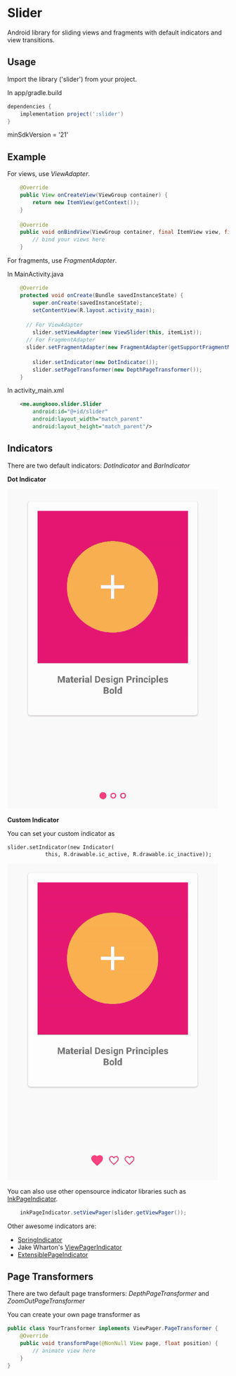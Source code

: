 # Slider
Android library for sliding views and fragments with default indicators and view transitions.

Usage
-----
Import the library ('slider') from your project.

In app/gradle.build

```groovy
dependencies {
    implementation project(':slider')
}
```

minSdkVersion = '21'

Example
-------

For views, use *ViewAdapter*.

```java
    @Override
    public View onCreateView(ViewGroup container) {
        return new ItemView(getContext());
    }

    @Override
    public void onBindView(ViewGroup container, final ItemView view, final Item item, int position)  {
        // bind your views here
    }
```

For fragments, use *FragmentAdapter*.
    
In MainActivity.java

```java
    @Override
    protected void onCreate(Bundle savedInstanceState) {
        super.onCreate(savedInstanceState);
        setContentView(R.layout.activity_main);

	  // For ViewAdapter
        slider.setViewAdapter(new ViewSlider(this, itemList));
	  // For FragmentAdapter
	  slider.setFragmentAdapter(new FragmentAdapter(getSupportFragmentManager(), fragmentList));
	  
        slider.setIndicator(new DotIndicator());
        slider.setPageTransformer(new DepthPageTransformer());
    }
```
    
In activity_main.xml

```xml
    <me.aungkooo.slider.Slider
        android:id="@+id/slider"
        android:layout_width="match_parent"
        android:layout_height="match_parent"/>
```

Indicators
----------
There are two default indicators: *DotIndicator* and *BarIndicator*

**Dot Indicator**

![screenrecord](/resource/default_indicator.gif)

**Custom Indicator**

You can set your custom indicator as

	slider.setIndicator(new Indicator(
                this, R.drawable.ic_active, R.drawable.ic_inactive));

![screenrecord](/resource/custom_indicator.gif)

You can also use other opensource indicator libraries such as [InkPageIndicator](https://github.com/DavidPacioianu/InkPageIndicator).

```java
    inkPageIndicator.setViewPager(slider.getViewPager());
````

Other awesome indicators are:

* [SpringIndicator](https://github.com/chenupt/SpringIndicator)
* Jake Wharton's [ViewPagerIndicator](https://github.com/JakeWharton/ViewPagerIndicator)
* [ExtensiblePageIndicator](https://github.com/merhold/extensible-page-indicator)

Page Transformers
-----------------
There are two default page transformers: *DepthPageTransformer* and *ZoomOutPageTransformer*

You can create your own page transformer as

```java
public class YourTransformer implements ViewPager.PageTransformer {
    @Override
    public void transformPage(@NonNull View page, float position) {
        // animate view here
    }
}
```